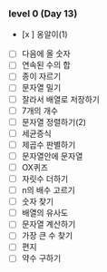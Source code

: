 ### level 0 (Day 13)

- [x ] 옹알이(1)
- [ ] 다음에 올 숫자
- [ ] 연속된 수의 합
- [ ] 종이 자르기
- [ ] 문자열 밀기
- [ ] 잘라서 배열로 저장하기
- [ ] 7개의 개수
- [ ] 문자열 정렬하기(2)
- [ ] 세균증식
- [ ] 제곱수 판별하기
- [ ] 문자열안에 문자열
- [ ] OX퀴즈
- [ ] 자릿수 더하기
- [ ] n의 배수 고르기
- [ ] 숫자 찾기
- [ ] 배열의 유사도
- [ ] 문자열 계산하기
- [ ] 가장 큰 수 찾기
- [ ] 편지
- [ ] 약수 구하기
